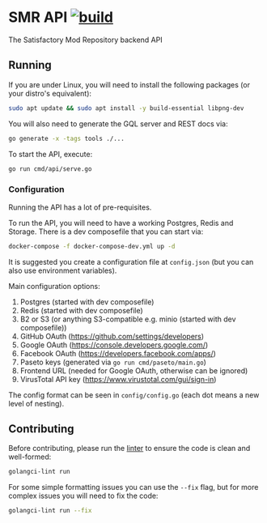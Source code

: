 # SMR API [![build](https://github.com/satisfactorymodding/smr-api/actions/workflows/build.yml/badge.svg)](https://github.com/satisfactorymodding/smr-api/actions/workflows/build.yml)

The Satisfactory Mod Repository backend API

## Running

If you are under Linux, you will need to install the following packages (or your distro's equivalent):

```bash
sudo apt update && sudo apt install -y build-essential libpng-dev
```

You will also need to generate the GQL server and REST docs via:

```bash
go generate -x -tags tools ./...
```

To start the API, execute:

```bash
go run cmd/api/serve.go
```

### Configuration

Running the API has a lot of pre-requisites.

To run the API, you will need to have a working Postgres, Redis and Storage. There is a dev composefile that you can
start via:

```bash
docker-compose -f docker-compose-dev.yml up -d
```

It is suggested you create a configuration file at `config.json` (but you can also use environment variables).

Main configuration options:

1. Postgres (started with dev composefile)
2. Redis (started with dev composefile)
3. B2 or S3 (or anything S3-compatible e.g. minio (started with dev composefile))
4. GitHub OAuth (https://github.com/settings/developers)
5. Google OAuth (https://console.developers.google.com/)
6. Facebook OAuth (https://developers.facebook.com/apps/)
7. Paseto keys (generated via `go run cmd/paseto/main.go`)
8. Frontend URL (needed for Google OAuth, otherwise can be ignored)
9. VirusTotal API key (https://www.virustotal.com/gui/sign-in)

The config format can be seen in `config/config.go` (each dot means a new level of nesting).

## Contributing

Before contributing, please run the [linter](https://golangci-lint.run/) to ensure the code is clean and well-formed:

```bash
golangci-lint run
```

For some simple formatting issues you can use the `--fix` flag, but for more complex issues you will need to fix the code:

```bash
golangci-lint run --fix
```